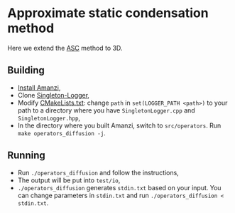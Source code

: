 # Approximate static condensation method

Here we extend the [ASC](https://authors.elsevier.com/c/1ZIL6508HiGTG) method to 3D.

## Building

* [Install Amanzi](https://github.com/56th/amanzi/blob/56th/ASC/INSTALL),
* Clone [Singleton-Logger](https://github.com/56th/Singleton-Logger),
* Modify [CMakeLists.txt](https://github.com/56th/amanzi/blob/56th/ASC/src/operators/CMakeLists.txt): change `path` in `set(LOGGER_PATH <path>)` to your path to a directory where you have `SingletonLogger.cpp` and `SingletonLogger.hpp`,
* In the directory where you built Amanzi, switch to `src/operators`. Run `make operators_diffusion -j`.

## Running

* Run `./operators_diffusion` and follow the instructions,
* The output will be put into `test/io`,
* `./operators_diffusion` generates `stdin.txt` based on your input. You can change parameters in `stdin.txt` and run `./operators_diffusion < stdin.txt`.
